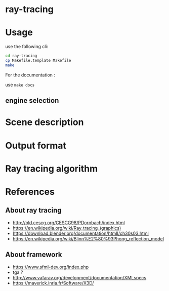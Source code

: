 # ray-tracing

# Usage

use the following cli:

```bash
cd ray-tracing
cp Makefile.template Makefile
make

```

For the documentation :

use `make docs`

## engine selection

# Scene description

# Output format

# Ray tracing algorithm

# References

## About ray tracing

- http://old.cescg.org/CESCG98/PDornbach/index.html
- https://en.wikipedia.org/wiki/Ray_tracing_(graphics)
- https://download.blender.org/documentation/htmlI/ch30s03.html
- https://en.wikipedia.org/wiki/Blinn%E2%80%93Phong_reflection_model

## About framework

- https://www.sfml-dev.org/index.php
- tga ?
- http://www.yafaray.org/development/documentation/XMLspecs
- https://maverick.inria.fr/Software/X3D/
